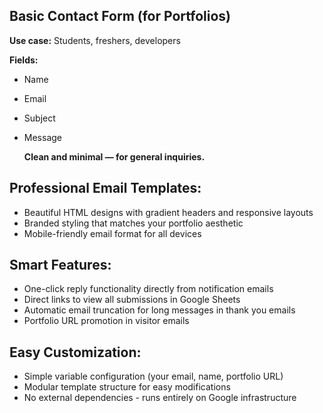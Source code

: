 ## **Basic Contact Form (for Portfolios)**

**Use case:** Students, freshers, developers

**Fields:**

- Name
- Email
- Subject
- Message

  **Clean and minimal — for general inquiries.**

## Professional Email Templates:

- Beautiful HTML designs with gradient headers and responsive layouts
- Branded styling that matches your portfolio aesthetic
- Mobile-friendly email format for all devices

## Smart Features:

- One-click reply functionality directly from notification emails
- Direct links to view all submissions in Google Sheets
- Automatic email truncation for long messages in thank you emails
- Portfolio URL promotion in visitor emails

## Easy Customization:

- Simple variable configuration (your email, name, portfolio URL)
- Modular template structure for easy modifications
- No external dependencies - runs entirely on Google infrastructure
